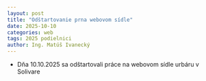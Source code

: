 ```yaml
---
layout: post
title: "Odštartovanie prna webovom sídle"
date: 2025-10-10
categories: web 
tags: 2025 podielnici
author: Ing. Matúš Ivanecký
---
```


- Dňa 10.10.2025 sa odštartovali práce na webovom sídle urbáru v Solivare

